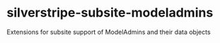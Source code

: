 silverstripe-subsite-modeladmins
================================

Extensions for subsite support of ModelAdmins and their data objects

